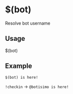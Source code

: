 # $(bot)
Resolve bot username

## Usage
$(bot)

## Example
    $(bot) is here!

`!checkin` -> `@botisimo is here!`
